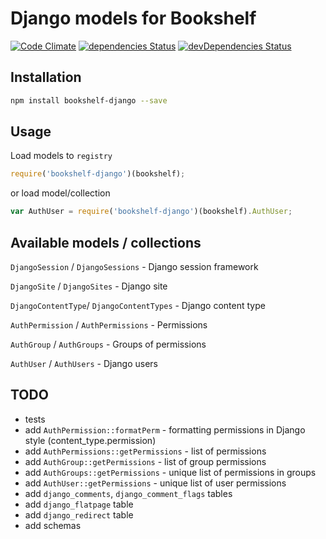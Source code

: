# Django models for Bookshelf

[![Code Climate](https://codeclimate.com/github/tomi77/node-bookshelf-django/badges/gpa.svg)](https://codeclimate.com/github/tomi77/node-bookshelf-django)
[![dependencies Status](https://david-dm.org/tomi77/node-bookshelf-django/status.svg)](https://david-dm.org/tomi77/node-bookshelf-django)
[![devDependencies Status](https://david-dm.org/tomi77/node-bookshelf-django/dev-status.svg)](https://david-dm.org/tomi77/node-bookshelf-django?type=dev)

## Installation

~~~bash
npm install bookshelf-django --save
~~~

## Usage

Load models to ``registry``

~~~js
require('bookshelf-django')(bookshelf);
~~~

or load model/collection

~~~js
var AuthUser = require('bookshelf-django')(bookshelf).AuthUser;
~~~

## Available models / collections

``DjangoSession`` / ``DjangoSessions`` - Django session framework

``DjangoSite`` / ``DjangoSites`` - Django site

``DjangoContentType``/ ``DjangoContentTypes`` - Django content type

``AuthPermission`` / ``AuthPermissions`` - Permissions

``AuthGroup`` / ``AuthGroups`` - Groups of permissions

``AuthUser`` / ``AuthUsers`` - Django users

## TODO

* tests
* add `AuthPermission::formatPerm` - formatting permissions in Django style (content_type.permission)
* add `AuthPermissions::getPermissions` - list of permissions
* add `AuthGroup::getPermissions` - list of group permissions
* add `AuthGroups::getPermissions` - unique list of permissions in groups
* add `AuthUser::getPermissions` - unique list of user permissions
* add `django_comments`, `django_comment_flags` tables
* add `django_flatpage` table
* add `django_redirect` table
* add schemas
